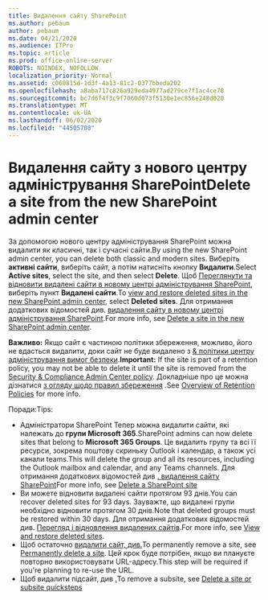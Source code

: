 ```yaml
---
title: Видалення сайту SharePoint
ms.author: pebaum
author: pebaum
ms.date: 04/21/2020
ms.audience: ITPro
ms.topic: article
ms.prod: office-online-server
ROBOTS: NOINDEX, NOFOLLOW
localization_priority: Normal
ms.assetid: c060815d-1d3f-4a13-81c2-0377bbeda202
ms.openlocfilehash: a8aba717c826a929eda4977ad279ce7f1ac4ce70
ms.sourcegitcommit: bc7d6f4f3c9f7060d073f5130e1ec856e248d020
ms.translationtype: MT
ms.contentlocale: uk-UA
ms.lasthandoff: 06/02/2020
ms.locfileid: "44505708"
---
```

# <a name="delete-a-site-from-the-new-sharepoint-admin-center"></a><span data-ttu-id="a62f6-102">Видалення сайту з нового центру адміністрування SharePoint</span><span class="sxs-lookup"><span data-stu-id="a62f6-102">Delete a site from the new SharePoint admin center</span></span>

<span data-ttu-id="a62f6-103">За допомогою нового центру адміністрування SharePoint можна видалити як класичні, так і сучасні сайти.</span><span class="sxs-lookup"><span data-stu-id="a62f6-103">By using the new SharePoint admin center, you can delete both classic and modern sites.</span></span> <span data-ttu-id="a62f6-104">Виберіть **активні сайти**, виберіть сайт, а потім натисніть кнопку **Видалити**.</span><span class="sxs-lookup"><span data-stu-id="a62f6-104">Select **Active sites**, select the site, and then select **Delete**.</span></span> <span data-ttu-id="a62f6-105">Щоб [Переглянути та відновити видалені сайти в новому центрі адміністрування SharePoint](https://docs.microsoft.com/sharepoint/view-and-restore-deleted-sites-in-new-admin-center), виберіть пункт **Видалені сайти**.</span><span class="sxs-lookup"><span data-stu-id="a62f6-105">To [view and restore deleted sites in the new SharePoint admin center](https://docs.microsoft.com/sharepoint/view-and-restore-deleted-sites-in-new-admin-center), select **Deleted sites**.</span></span> <span data-ttu-id="a62f6-106">Для отримання додаткових відомостей див. [видалення сайту в новому центрі адміністрування SharePoint](https://docs.microsoft.com/sharepoint/delete-site-collection#delete-a-site-in-the-new-sharepoint-admin-center).</span><span class="sxs-lookup"><span data-stu-id="a62f6-106">For more info, see [Delete a site in the new SharePoint admin center](https://docs.microsoft.com/sharepoint/delete-site-collection#delete-a-site-in-the-new-sharepoint-admin-center).</span></span>

<span data-ttu-id="a62f6-107">**Важливо:** Якщо сайт є частиною політики збереження, можливо, його не вдасться видалити, доки сайт не буде видалено з [ &amp; політики центру адміністрування вимог безпеки](https://protection.office.com/?rfr=AdminCenter#/homepage).</span><span class="sxs-lookup"><span data-stu-id="a62f6-107">**Important:** If the site is part of a retention policy, you may not be able to delete it until the site is removed from the [Security &amp; Compliance Admin Center policy](https://protection.office.com/?rfr=AdminCenter#/homepage).</span></span> <span data-ttu-id="a62f6-108">Докладніше про це можна дізнатися [з огляду щодо правил збереження](https://docs.microsoft.com/microsoft-365/compliance/retention-policies) .</span><span class="sxs-lookup"><span data-stu-id="a62f6-108">See [Overview of Retention Policies](https://docs.microsoft.com/microsoft-365/compliance/retention-policies) for more info.</span></span> 

<span data-ttu-id="a62f6-109">Поради:</span><span class="sxs-lookup"><span data-stu-id="a62f6-109">Tips:</span></span>
- <span data-ttu-id="a62f6-110">Адміністратори SharePoint Тепер можна видалити сайти, які належать до **групи Microsoft 365**.</span><span class="sxs-lookup"><span data-stu-id="a62f6-110">SharePoint admins can now delete sites that belong to **Microsoft 365 Groups**.</span></span> <span data-ttu-id="a62f6-111">Це видалить групу та всі її ресурси, зокрема поштову скриньку Outlook і календар, а також усі канали teams.</span><span class="sxs-lookup"><span data-stu-id="a62f6-111">This will delete the group and all its resources, including the Outlook mailbox and calendar, and any Teams channels.</span></span> <span data-ttu-id="a62f6-112">Для отримання додаткових відомостей див [. видалення сайту SharePoint](https://docs.microsoft.com/sharepoint/manage-sites-in-new-admin-center#delete-a-site)</span><span class="sxs-lookup"><span data-stu-id="a62f6-112">For more info, see [Delete a SharePoint site](https://docs.microsoft.com/sharepoint/manage-sites-in-new-admin-center#delete-a-site)</span></span>
- <span data-ttu-id="a62f6-113">Ви можете відновити видалені сайти протягом 93 днів.</span><span class="sxs-lookup"><span data-stu-id="a62f6-113">You can recover deleted sites for 93 days.</span></span> <span data-ttu-id="a62f6-114">Зауважте, що видалені групи необхідно відновити протягом 30 днів.</span><span class="sxs-lookup"><span data-stu-id="a62f6-114">Note that deleted groups must be restored within 30 days.</span></span> <span data-ttu-id="a62f6-115">Для отримання додаткових відомостей див. [Перегляд і відновлення видалених сайтів](https://docs.microsoft.com/sharepoint/view-and-restore-deleted-sites-in-new-admin-center).</span><span class="sxs-lookup"><span data-stu-id="a62f6-115">For more info, see [View and restore deleted sites](https://docs.microsoft.com/sharepoint/view-and-restore-deleted-sites-in-new-admin-center).</span></span>
- <span data-ttu-id="a62f6-116">Щоб остаточно [видалити сайт, див.](https://docs.microsoft.com/sharepoint/delete-site-collection#permanently-delete-a-site)</span><span class="sxs-lookup"><span data-stu-id="a62f6-116">To permanently remove a site, see [Permanently delete a site](https://docs.microsoft.com/sharepoint/delete-site-collection#permanently-delete-a-site).</span></span> <span data-ttu-id="a62f6-117">Цей крок буде потрібен, якщо ви плануєте повторно використовувати URL-адресу.</span><span class="sxs-lookup"><span data-stu-id="a62f6-117">This step will be required if you're planning to re-use the URL.</span></span> 
- <span data-ttu-id="a62f6-118">Щоб видалити підсайт, див [.](https://support.office.com/article/Delete-a-SharePoint-site-or-subsite-bc37b743-0cef-475e-9a8c-8fc4d40179fb#__bkmkshortcut)</span><span class="sxs-lookup"><span data-stu-id="a62f6-118">To remove a subsite, see [Delete a site or subsite quicksteps](https://support.office.com/article/Delete-a-SharePoint-site-or-subsite-bc37b743-0cef-475e-9a8c-8fc4d40179fb#__bkmkshortcut)</span></span>
